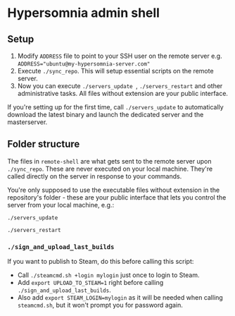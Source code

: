 # Hypersomnia admin shell

## Setup

1. Modify ``ADDRESS`` file to point to your SSH user on the remote server e.g. ``ADDRESS="ubuntu@my-hypersomnia-server.com"``
2. Execute ``./sync_repo``. This will setup essential scripts on the remote server.
3. Now you can execute ``./servers_update ``, ``./servers_restart`` and other administrative tasks. All files without extension are your public interface.

If you're setting up for the first time, call ``./servers_update`` to automatically download the latest binary and launch the dedicated server and the masterserver.

## Folder structure

The files in ``remote-shell`` are what gets sent to the remote server upon ``./sync_repo``.
These are never executed on your local machine.
They're called directly on the server in response to your commands.

You're only supposed to use the executable files without extension in the repository's folder - these are your public interface that lets you control the server from your local machine, e.g.:

``./servers_update``

``./servers_restart``

### ``./sign_and_upload_last_builds``

If you want to publish to Steam, do this before calling this script:

- Call ``./steamcmd.sh +login mylogin`` just once to login to Steam.
- Add ``export UPLOAD_TO_STEAM=1`` right before calling ``./sign_and_upload_last_builds``.
- Also add ``export STEAM_LOGIN=mylogin`` as it will be needed when calling ``steamcmd.sh``, but it won't prompt you for password again.

